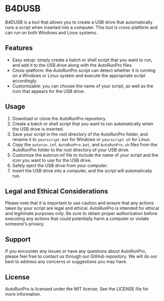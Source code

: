 # B4DUSB
B4DUSB is a tool that allows you to create a USB drive that automatically runs a script when inserted into a computer. This tool is cross-platform and can run on both Windows and Linux systems.

## Features
- Easy setup: simply create a batch or shell script that you want to run, and add it to the USB drive along with the AutoRunPro files.
- Cross-platform: the AutoRunPro script can detect whether it is running on a Windows or Linux system and execute the appropriate script accordingly.
- Customizable: you can choose the name of your script, as well as the icon that appears for the USB drive.

## Usage
1. Download or clone the AutoRunPro repository.
2. Create a batch or shell script that you want to run automatically when the USB drive is inserted.
3. Save your script in the root directory of the AutoRunPro folder, and rename it to `yourscript.bat` for Windows or `yourscript.sh` for Linux.
4. Copy the `autorun.inf`, `AutoRunPro.bat`, and `AutoRunPro.sh` files from the AutoRunPro folder to the root directory of your USB drive.
5. Customize the autorun.inf file to include the name of your script and the icon you want to use for the USB drive.
6. Safely eject the USB drive from your computer.
7. Insert the USB drive into a computer, and the script will automatically run.

## Legal and Ethical Considerations
Please note that it is important to use caution and ensure that any actions taken by your script are legal and ethical. AutoRunPro is intended for ethical and legitimate purposes only. Be sure to obtain proper authorization before executing any actions that could potentially harm a computer or violate someone's privacy.

## Support
If you encounter any issues or have any questions about AutoRunPro, please feel free to contact us through our GitHub repository. We will do our best to address any concerns or suggestions you may have.

## License
AutoRunPro is licensed under the MIT license. See the LICENSE file for more information.
